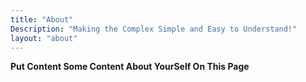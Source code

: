 ```yaml
---
title: "About"
Description: "Making the Complex Simple and Easy to Understand!"
layout: "about"
---
```


**Put Content Some Content About YourSelf On This Page**